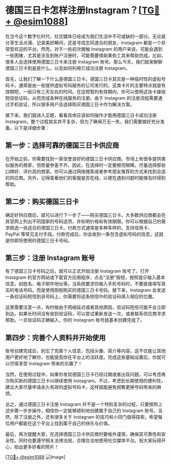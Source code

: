 # 德国三日卡怎样注册Instagram？[[TG💪+ @esim1088](https://t.me/s/esim1088)]

在当今这个数字化时代，社交媒体已经成为我们生活中不可或缺的一部分。无论是分享生活点滴、记录美好瞬间，还是寻找志同道合的朋友，Instagram 都是一个非常受欢迎的平台。然而，对于一些初次接触 Instagram 的用户来说，可能会遇到一些困难，尤其是涉及到账户注册时，可能需要借助某些工具来帮助完成。比如，很多人会选择使用德国三日卡来注册 Instagram 账号。那么今天，我们就来聊聊德国三日卡到底是什么，以及如何利用它成功注册 Instagram。

首先，让我们了解一下什么是德国三日卡。德国三日卡其实是一种临时性的虚拟号码卡，通常是由一些提供虚拟号码服务的公司发行的。这类卡片的主要特点就是有效期短，一般只有三天左右的时间。在这短暂的有效期内，你可以使用这张卡接收短信验证码，从而完成各种在线服务的注册。由于 Instagram 的注册流程需要通过手机验证，所以很多用户会选择购买德国三日卡作为解决方案。

接下来，我们就进入正题，看看具体应该如何操作才能用德国三日卡成功注册 Instagram。整个过程其实并不复杂，但为了确保万无一失，我们需要做好充分准备。以下是详细步骤：

## 第一步：选择可靠的德国三日卡供应商

在开始之前，你需要找到一家信誉良好的德国三日卡供应商。市场上有很多提供类似服务的商家，但质量参差不齐。因此，在选择时一定要擦亮眼睛，尽量选择那些口碑好、评价高的商家。你可以通过网络搜索或者参考朋友推荐的方式来找到合适的供应商。另外，记得查看他们的客服是否在线，以便在遇到问题时能够及时得到帮助。

## 第二步：购买德国三日卡

确定好供应商后，就可以进行下一步了——购买德国三日卡。大多数供应商都会在其官网上列出不同国家的号码选项，并标明价格和有效期限。你可以根据自己的需求挑选一张适合的德国三日卡。付款方式通常是多种多样的，支持信用卡、PayPal 等常见支付手段。付款完成后，你会收到一条包含虚拟号码的信息，这就是你即将使用的德国三日卡号码。

## 第三步：注册 Instagram 账号

有了德国三日卡号码之后，就可以正式开始注册 Instagram 账号了。打开 Instagram 的官方网站或下载官方应用程序，点击“注册”按钮，按照提示输入基本信息，如姓名、电子邮件地址等。当系统要求你输入手机号码时，不要直接填写真实的电话号码，而是使用刚刚购买的德国三日卡号码。接下来，Instagram 会发送一条验证码短信到该号码上，你需要将这条短信中的验证码填入相应的位置。

这里需要注意一点，有时候由于网络延迟或者其他原因，验证码短信可能不会立即到达。如果长时间没有收到验证码，可以尝试重新发送一次，或者联系供应商寻求帮助。一旦验证码正确输入，你的 Instagram 账号就基本创建完成了。

## 第四步：完善个人资料并开始使用

账号创建完成后，别忘了完善个人信息，包括头像、简介等内容。这不仅能让其他用户更好地了解你，也能提高你在平台上的活跃度。完成这些基础设置后，你就可以尽情享受 Instagram 带来的乐趣了！

当然，在使用过程中，如果你发现德国三日卡已经过期或者出现问题，可以考虑再次购买新的德国三日卡以继续使用 Instagram。不过，考虑到长期使用的便利性，建议大家尽量申请永久有效的虚拟号码卡，这样就能避免频繁更换号码带来的麻烦。

总之，通过德国三日卡注册 Instagram 并不是一个特别复杂的过程，只要按照上述步骤一步步操作，相信你一定能够顺利地创建属于自己的 Instagram 账号。当然，除了注册之外，还有很多关于 Instagram 的技巧和小窍门值得探索，希望每位用户都能在这个平台上找到属于自己的快乐与价值。

最后，再次提醒大家，在选择德国三日卡供应商时要格外谨慎，确保其可靠性和安全性。同时也要遵守相关法律法规，合理合法地使用社交媒体平台。祝大家玩得开心，拍出更多好看的照片！

[[TG💪+ @esim1088](https://t.me/s/esim1088) ![Image](https://i.postimg.cc/4NQfJmqS/Snipaste-2025-05-13-00-14-12.png)]